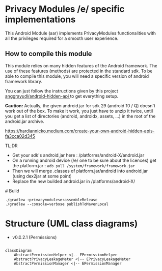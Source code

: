 # Privacy Modules /e/ specific implementations

This Android Module (aar) implements PrivacyModules functionalities with all the privileges required for a smooth user experience.

## How to compile this module

This module relies on many hidden features of the Android framework. The use of these features (methods) are protected in the standard sdk. 
To be able to compile this module, you will need a specific version of android framework library.   

You can just follow the instructions given by this project [ anggrayudi/android-hidden-api ](https://github.com/anggrayudi/android-hidden-api) to get everything setup.  

**Caution:** Actually, the given android.jar for sdk 29 (android 10 / Q) doesn't work out of the box. To make it work, you just have to unzip it twice, until you get a list of directories (android, androidx, assets, ...) in the root of the android.jar archive.


https://hardiannicko.medium.com/create-your-own-android-hidden-apis-fa3cca02d345

TL;DR

* Get your sdk's android.jar here : <SDK-dir>/platforms/android-X/android.jar
* On a running android device (/e/ one to be sure about the licences) get the platform.jar : `adb pull /system/framework/framework.jar`
* Then we will merge .classes of platform.jar/android into android.jar (using dex2jar at some point)
* Replace the new builded android.jar in <SDK-dir>/platforms/android-X/

# Build

    ./gradlew :privacymodulese:assembleRelease
    ./gradlew --console=verbose publishToMavenLocal


# Structure (UML class diagrams)

* v0.0.2.1 (Permissions)


```mermaid

classDiagram
    AbstractPermissionHelper <|-- EPermissionHelper
    AbstractPrivacyLeakageMeter <|-- EPrivacyLeakageMeter
    AbstractPermissionManager <|-- EPermissionManager
